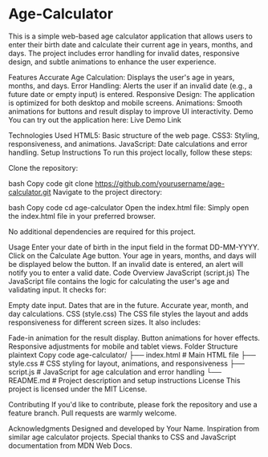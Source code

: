 # Age-Calculator

This is a simple web-based age calculator application that allows users to enter their birth date and calculate their current age in years, months, and days. The project includes error handling for invalid dates, responsive design, and subtle animations to enhance the user experience.


Features
Accurate Age Calculation: Displays the user's age in years, months, and days.
Error Handling: Alerts the user if an invalid date (e.g., a future date or empty input) is entered.
Responsive Design: The application is optimized for both desktop and mobile screens.
Animations: Smooth animations for buttons and result display to improve UI interactivity.
Demo
You can try out the application here: Live Demo Link

Technologies Used
HTML5: Basic structure of the web page.
CSS3: Styling, responsiveness, and animations.
JavaScript: Date calculations and error handling.
Setup Instructions
To run this project locally, follow these steps:

Clone the repository:

bash
Copy code
git clone https://github.com/yourusername/age-calculator.git
Navigate to the project directory:

bash
Copy code
cd age-calculator
Open the index.html file: Simply open the index.html file in your preferred browser.

No additional dependencies are required for this project.

Usage
Enter your date of birth in the input field in the format DD-MM-YYYY.
Click on the Calculate Age button.
Your age in years, months, and days will be displayed below the button.
If an invalid date is entered, an alert will notify you to enter a valid date.
Code Overview
JavaScript (script.js)
The JavaScript file contains the logic for calculating the user's age and validating input. It checks for:

Empty date input.
Dates that are in the future.
Accurate year, month, and day calculations.
CSS (style.css)
The CSS file styles the layout and adds responsiveness for different screen sizes. It also includes:

Fade-in animation for the result display.
Button animations for hover effects.
Responsive adjustments for mobile and tablet views.
Folder Structure
plaintext
Copy code
age-calculator/
├── index.html      # Main HTML file
├── style.css       # CSS styling for layout, animations, and responsiveness
├── script.js       # JavaScript for age calculation and error handling
└── README.md       # Project description and setup instructions
License
This project is licensed under the MIT License.

Contributing
If you'd like to contribute, please fork the repository and use a feature branch. Pull requests are warmly welcome.

Acknowledgments
Designed and developed by Your Name.
Inspiration from similar age calculator projects.
Special thanks to CSS and JavaScript documentation from MDN Web Docs.
